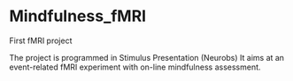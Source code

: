 Mindfulness_fMRI
================

First fMRI project

The project is programmed in Stimulus Presentation (Neurobs)
It aims at an event-related fMRI experiment with on-line mindfulness assessment.


